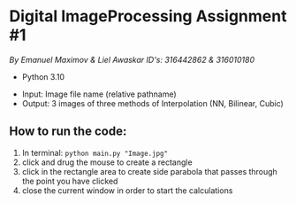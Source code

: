 # Digital ImageProcessing Assignment #1

*By Emanuel Maximov & Liel Awaskar
ID's: 316442862 & 316010180*

* Python 3.10
- Input: Image file name (relative pathname)
- Output: 3 images of three methods of Interpolation (NN, Bilinear, Cubic)

## How to run the code:
1. In terminal: 
``` python main.py "Image.jpg" ```
3. click and drug the mouse to create a rectangle
4. click in the rectangle area to create side parabola that passes through the point you have clicked
5. close the current window in order to start the calculations
